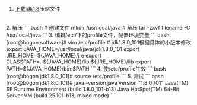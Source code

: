 1. [下载jdk1.8](http://www.oracle.com/technetwork/java/javase/downloads/jdk8-downloads-2133151.html  )压缩文件  
<br/>
2. 解压
``` bash
# 创建文件
mkdir /usr/local/java
# 解压
tar -zxvf filename -C /usr/local/java
```
3. 编辑/etc/下的profile文件，配置环境变量
``` bash
[root@bogon software]# vim /etc/profile
# jdk1.8.0_101根据具体的小版本修改
export JAVA_HOME=/usr/local/java/jdk1.8.0_101
export JRE_HOME=${JAVA_HOME}/jre
export CLASSPATH=.:${JAVA_HOME}/lib:${JRE_HOME}/lib
export PATH=${JAVA_HOME}/bin:$PATH
```
4. 使/etc/profile生效
``` bash
[root@bogon jdk1.8.0_101]# source /etc/profile
```
5. 测试
``` bash
[root@bogon jdk1.8.0_101]# java -version
java version "1.8.0_101"
Java(TM) SE Runtime Environment (build 1.8.0_101-b13)
Java HotSpot(TM) 64-Bit Server VM (build 25.101-b13, mixed mode)
```